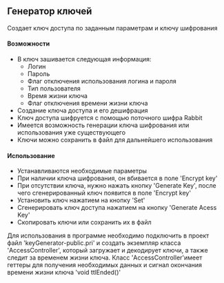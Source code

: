 ## Генератор ключей
Создает ключ доступа по заданным параметрам и ключу шифрования

#### Возможности
* В ключ зашивается следующая информация:
    * Логин
    * Пароль
    * Флаг отключения использования логина и пароля
    * Тип пользователя 
    * Время жизни ключа
    * Флаг отключения времени жизни ключа
* Создание ключа доступа и его дешифрация
* Ключ доступа шифруется с помощью поточного шифра Rabbit
* Имеется возможность генерации ключа шифрования или использования уже существующего
* Ключи можно сохранить в файл для дальнейшего использования

#### Использование

* Устанавливаются необходимые параметры
* При наличии ключа шифрования, он вбивается в поле 'Encrypt key'
* При отсутствии ключа, нужно нажать кнопку 'Generate Key', после чего сгенерированный ключ появится в поле 'Encrypt key'
* Установить ключ нажатием на кнопку 'Set'
* Сгенерировать ключ доступа нажатием на кнопку 'Generate Acess Key'
* Скопировать ключи или сохранить их в файл

Для использования в программе необходимо подключить в проект файл 'keyGenerator-public.pri' и создать экземпляр класса 'AccessController',
который загружает и декодирует ключи, а также следит за временем жизни ключа.
Класс 'AccessController'имеет геттеры для получения необходимых данных и сигнал окончания времени жизни ключа 'void ttlEnded()'
